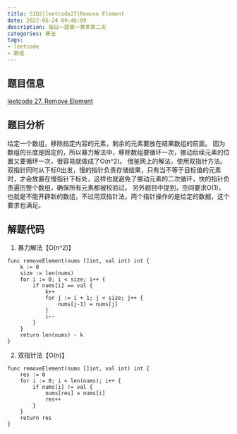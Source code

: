 ```yaml
---
title: S1D2|leetcode27|Remove Element
date: 2022-06-24 09:46:09
description: 每日一题第一赛季第二天
categories: 算法
tags:
- leetcode
- 数组
---
```

## 题目信息
[leetcode 27. Remove Element](https://leetcode.com/problems/remove-element)
## 题目分析
给定一个数组，移除指定内容的元素，剩余的元素要放在结果数组的前面。
因为数组的长度是固定的，所以暴力解法中，移除数组要循环一次，挪动后续元素的位置又要循环一次，很容易就做成了O(n^2)。
借鉴网上的解法，使用双指针方法。双指针同时从下标0出发，慢的指针负责存储结果，只有当不等于目标值的元素时，才会放置在慢指针下标处，这样也就避免了挪动元素的二次循环，快的指针负责遍历整个数组，确保所有元素都被校验过。
另外题目中提到，空间要求O(1)，也就是不能开辟新的数组，不过用双指针法，两个指针操作的是给定的数据，这个要求也满足。
## 解题代码

1. 暴力解法【O(n^2)】
~~~
func removeElement(nums []int, val int) int {
	k := 0
	size := len(nums)
	for i := 0; i < size; i++ {
		if nums[i] == val {
			k++
			for j := i + 1; j < size; j++ {
				nums[j-1] = nums[j]
			}
			i--
		}
	}
	return len(nums) - k
}
~~~

2. 双指针法【O(n)】
~~~
func removeElement(nums []int, val int) int {
	res := 0
	for i := 0; i < len(nums); i++ {
		if nums[i] != val {
			nums[res] = nums[i]
			res++
		}
	}
	return res
}
~~~